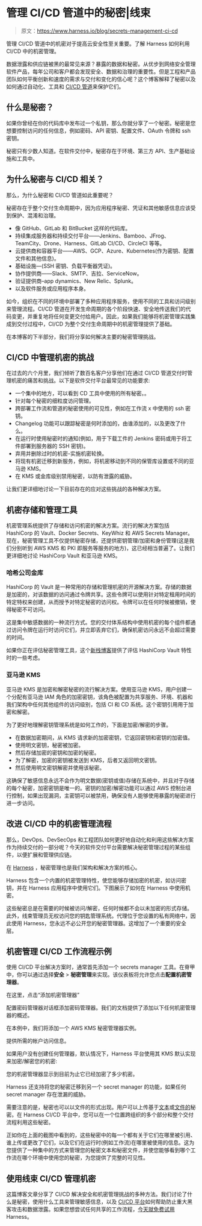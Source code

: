# 管理 CI/CD 管道中的秘密|线束

> 原文：<https://www.harness.io/blog/secrets-management-ci-cd>

管理 CI/CD 管道中的机密对于提高云安全性至关重要。了解 Harness 如何利用 CI/CD 中的机密管理。

数据泄露和供应链被黑的最常见来源？暴露的数据和秘密。从优步到网络安全管理软件产品，每年公司和客户都会发现安全、数据和治理的重要性。但是工程和产品团队如何平衡创新和速度的需求与交付和变化的信心呢？这个博客解释了秘密以及如何通过自动化、工具和 [CI/CD 管道](https://harness.io/blog/continuous-delivery/ci-cd-pipeline/)来保护它们。

## 什么是秘密？

如果你曾经在你的代码库中发布过一个私钥，那么你就分享了一个秘密。秘密是您想要控制访问的任何信息，例如密码、API 密钥、配置文件、OAuth 令牌和 ssh 密钥。

秘密只有少数人知道。在软件交付中，秘密存在于环境、第三方 API、生产基础设施和工具中。

## 为什么秘密与 CI/CD 相关？

那么，为什么秘密和 CI/CD 管道如此重要呢？

秘密存在于整个交付生命周期中，因为应用程序秘密、凭证和其他敏感信息应该受到保护、混淆和治理。

*   像 GitHub、GitLab 和 BitBucket 这样的代码库。
*   持续集成服务器和持续交付平台——Jenkins、Bamboo、JFrog、TeamCity、Drone、Harness、GitLab CI/CD、CircleCI 等等。
*   云提供商和容器平台——AWS、GCP、Azure、Kubernetes(作为密钥、配置文件和其他信息)。
*   基础设施—(SSH 密钥、负载平衡器凭证)。
*   协作提供商——Slack、SMTP、吉拉、ServiceNow。
*   验证提供商–app dynamics、New Relic、Splunk。
*   以及软件服务或应用程序本身。

如今，组织在不同的环境中部署了多种应用程序服务，使用不同的工具和访问级别来管理流程。CI/CD 管道在开发生命周期的各个阶段快速、安全地传送我们的代码变更，并重复地将任何变更交付给用户。因此，如果我们能够将机密管理实践集成到交付过程中，CI/CD 为整个交付生命周期中的机密管理提供了基础。

在本博客的下半部分，我们将分享如何解决主要的秘密管理挑战。

## CI/CD 中管理机密的挑战

在过去的六个月里，我们倾听了数百名客户分享他们在通过 CI/CD 管道交付时管理机密的痛苦和挑战。以下是软件交付平台最常见的功能要求:

*   一个集中的地方，可以看到 CD 工具中使用的所有秘密。。
*   针对每个秘密的细粒度访问管理。
*   跨部署工作流和管道的秘密使用的可见性，例如在工作流 x 中使用的 ssh 密钥。
*   Changelog 功能可以跟踪秘密是何时添加的，由谁添加的，以及更改了什么。
*   在运行时使用秘密时的通知(例如，用于下载工件的 Jenkins 密码或用于将工件部署到服务器的 SSH 密钥)。
*   弃用并删除过时的机密-实施机密轮换。
*   将现有机密迁移到新服务，例如，将机密移动到不同的保管库设置或不同的亚马逊 KMS。
*   在 KMS 或金库级别禁用秘密，以防有泄露的威胁。

让我们更详细地讨论一下目前存在的应对这些挑战的各种解决方案。

## 机密存储和管理工具

机密管理系统提供了存储和访问机密的解决方案。流行的解决方案包括 HashiCorp 的 Vault、Docker Secrets、KeyWhiz 和 AWS Secrets Manager。现在，秘密管理工具不仅提供秘密存储，还提供密钥管理/加密和身份管理(这是我们分别听到 AWS KMS 和 PKI 即服务等服务的地方)，这已经相当普遍了。让我们更详细地讨论 HashiCorp Vault 和亚马逊 KMS。

### **哈希公司金库**

HashiCorp 的 Vault 是一种常用的存储和管理机密的开源解决方案。存储的数据是加密的，对该数据的访问通过令牌共享。这些令牌可以使用针对特定租用时间的特定特权来创建，从而授予对特定秘密的访问权。令牌可以在任何时候被撤销，使得秘密不可访问。

这是集中敏感数据的一种流行方式。您的交付体系结构中使用机密的每个组件都通过访问令牌在运行时访问它们，并立即丢弃它们，确保机密访问永远不会超过需要的时间。

如果你正在评估秘密管理工具，这个[新栈博客](https://thenewstack.io/using-vault-to-manage-your-apps-secrets/)提供了评估 HashiCorp Vault 特性时的一些考虑。

### **亚马逊 KMS**

亚马逊 KMS 是加密和解密秘密的流行解决方案。使用亚马逊 KMS，用户创建一个分配有亚马逊 IAM 角色的加密密钥，该角色被配置为共享服务、环境、机器和我们架构中任何其他组件的访问级别，包括 CI 和 CD 系统。这个密钥引用用于加密和解密。

为了更好地理解密钥管理系统是如何工作的，下面是加密/解密的步骤。

*   在数据加密期间，从 KMS 请求新的加密密钥，它返回密钥和密钥的加密值。
*   使用明文密钥，秘密被加密。
*   然后存储加密的密钥和加密的秘密。
*   为了解密，加密的密钥被发送到 KMS，后者又返回明文密钥。
*   然后使用明文密钥解密并使用该秘密。

这确保了敏感信息永远不会作为明文数据(密钥或值)存储在系统中，并且对于存储的每个秘密，加密密钥是唯一的。密钥的加密/解密功能可以通过 AWS 控制台进行控制，如果出现漏洞，主密钥可以被禁用，确保没有人能够使用暴露的秘密进行进一步访问。

## 改进 CI/CD 中的机密管理流程

那么，DevOps、DevSecOps 和工程团队如何更好地自动化和利用这些解决方案作为持续交付的一部分呢？今天的软件交付平台需要解决秘密管理过程的某些组件，以便扩展和管理供应链。

在 [Harness](https://harness.io) ，秘密管理也是我们架构和解决方案的核心。

Harness 包含一个内置的机密管理特性，使您能够存储加密的机密，如访问密钥，并在 Harness 应用程序中使用它们。下图展示了如何在 Harness 中使用机密。

这些秘密总是在需要的时候被访问/解密，任何时候都不会以未加密的形式存储。此外，线束管理员无权访问您的钥匙管理系统。代理位于您设置的私有网络中，因此使用 Harness，您永远不必公开您的秘密管理器。这增加了一个重要的安全层。

## 机密管理 CI/CD 工作流程示例

使用 CI/CD 平台解决方案时，通常首先添加一个 secrets manager 工具。在脊甲中，你可以通过选择**安全** > **秘密管理**来实现。该仪表板将允许您点击**配置机密管理器**。

在这里，点击“添加机密管理器”

配置密码管理器对话框添加密码管理器。我们的文档提供了添加以下任何机密管理器的概述。

在本例中，我们将添加一个 AWS KMS 秘密管理器实例。

提供所需的帐户访问信息。

如果用户没有创建任何管理器，默认情况下，Harness 平台使用其 KMS 默认实现来加密/解密您的机密:

您的机密管理器显示到目前为止它已经加密了多少机密。

Harness 还支持将您的秘密迁移到另一个 secret manager 的功能，如果任何 secret manager 存在泄漏的威胁。

需要注意的是，秘密也可以以文件的形式出现。用户可以上传基于[文本](https://docs.harness.io/article/ygyvp998mu-use-encrypted-text-secrets)或[文件的](https://docs.harness.io/article/nt5vchhka4-use-encrypted-file-secrets)秘密。在 Harness CI/CD 平台中，您可以在一个位置跨组织的多个部分和整个交付流程利用这些秘密。

正如你在上面的截图中看到的，这些秘密中的每一个都有关于它们在哪里被引用、谁上传或更改了它们，以及它们在运行时(例如工作流)在哪里被使用的信息。这为您提供了一种集中的方式来管理您的秘密文本和秘密文件，并使您能够看到哪个工作流在哪个环境中使用您的秘密，为您提供了完整的可见性。

## 使用线束 CI/CD 管理机密

这篇博客文章分享了 CI/CD 解决安全和机密管理挑战的多种方法。我们讨论了什么是秘密，使用什么工具来管理敏感信息，以及 [CI/CD 平台](https://harness.io/platform/)如何帮助防止重大黑客攻击和数据泄露。如果您想尝试任何共享的工作流程，[今天就免费试用](https://harness.io/try-free)Harness。